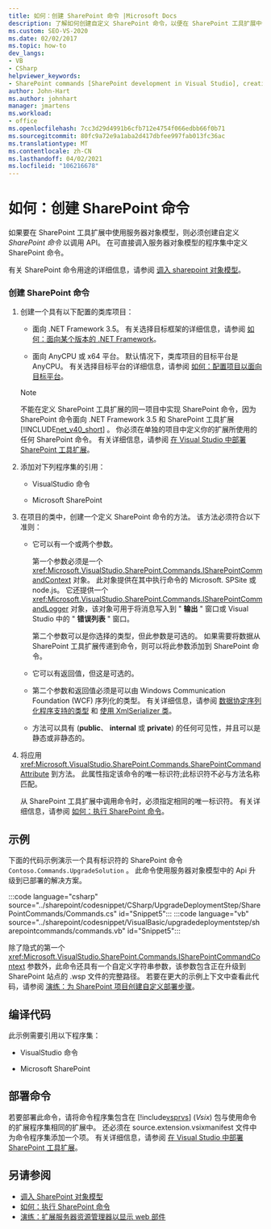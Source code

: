 ```yaml
---
title: 如何：创建 SharePoint 命令 |Microsoft Docs
description: 了解如何创建自定义 SharePoint 命令，以便在 SharePoint 工具扩展中调用服务器对象模型的 API。
ms.custom: SEO-VS-2020
ms.date: 02/02/2017
ms.topic: how-to
dev_langs:
- VB
- CSharp
helpviewer_keywords:
- SharePoint commands [SharePoint development in Visual Studio], creating
author: John-Hart
ms.author: johnhart
manager: jmartens
ms.workload:
- office
ms.openlocfilehash: 7cc3d29d4991b6cfb712e4754f066edbb66f0b71
ms.sourcegitcommit: 80fc9a72e9a1aba2d417dbfee997fab013fc36ac
ms.translationtype: MT
ms.contentlocale: zh-CN
ms.lasthandoff: 04/02/2021
ms.locfileid: "106216678"
---
```

# <a name="how-to-create-a-sharepoint-command"></a>如何：创建 SharePoint 命令
  如果要在 SharePoint 工具扩展中使用服务器对象模型，则必须创建自定义 *SharePoint 命令* 以调用 API。 在可直接调入服务器对象模型的程序集中定义 SharePoint 命令。

 有关 SharePoint 命令用途的详细信息，请参阅 [调入 sharepoint 对象模型](../sharepoint/calling-into-the-sharepoint-object-models.md)。

### <a name="to-create-a-sharepoint-command"></a>创建 SharePoint 命令

1. 创建一个具有以下配置的类库项目：

    - 面向 .NET Framework 3.5。 有关选择目标框架的详细信息，请参阅 [如何：面向某个版本的 .NET Framework](../ide/visual-studio-multi-targeting-overview.md)。

    - 面向 AnyCPU 或 x64 平台。 默认情况下，类库项目的目标平台是 AnyCPU。 有关选择目标平台的详细信息，请参阅 [如何：配置项目以面向目标平台](../ide/how-to-configure-projects-to-target-platforms.md)。

    > [!NOTE]
    > 不能在定义 SharePoint 工具扩展的同一项目中实现 SharePoint 命令，因为 SharePoint 命令面向 .NET Framework 3.5 和 SharePoint 工具扩展 [!INCLUDE[net_v40_short](../sharepoint/includes/net-v40-short-md.md)] 。 你必须在单独的项目中定义你的扩展所使用的任何 SharePoint 命令。 有关详细信息，请参阅 [在 Visual Studio 中部署 SharePoint 工具扩展](../sharepoint/deploying-extensions-for-the-sharepoint-tools-in-visual-studio.md)。

2. 添加对下列程序集的引用：

    - VisualStudio 命令

    - Microsoft SharePoint

3. 在项目的类中，创建一个定义 SharePoint 命令的方法。 该方法必须符合以下准则：

    - 它可以有一个或两个参数。

         第一个参数必须是一个 <xref:Microsoft.VisualStudio.SharePoint.Commands.ISharePointCommandContext> 对象。 此对象提供在其中执行命令的 Microsoft. SPSite 或 node.js。 它还提供一个 <xref:Microsoft.VisualStudio.SharePoint.Commands.ISharePointCommandLogger> 对象，该对象可用于将消息写入到 " **输出** " 窗口或 Visual Studio 中的 " **错误列表** " 窗口。

         第二个参数可以是你选择的类型，但此参数是可选的。 如果需要将数据从 SharePoint 工具扩展传递到命令，则可以将此参数添加到 SharePoint 命令。

    - 它可以有返回值，但这是可选的。

    - 第二个参数和返回值必须是可以由 Windows Communication Foundation (WCF) 序列化的类型。 有关详细信息，请参阅 [数据协定序列化程序支持的类型](/dotnet/framework/wcf/feature-details/types-supported-by-the-data-contract-serializer) 和 [使用 XmlSerializer 类](/dotnet/framework/wcf/feature-details/using-the-xmlserializer-class)。

    - 方法可以具有 (**public**、 **internal** 或 **private**) 的任何可见性，并且可以是静态或非静态的。

4. 将应用 <xref:Microsoft.VisualStudio.SharePoint.Commands.SharePointCommandAttribute> 到方法。 此属性指定该命令的唯一标识符;此标识符不必与方法名称匹配。

     从 SharePoint 工具扩展中调用命令时，必须指定相同的唯一标识符。 有关详细信息，请参阅 [如何：执行 SharePoint 命令](../sharepoint/how-to-execute-a-sharepoint-command.md)。

## <a name="example"></a>示例
 下面的代码示例演示一个具有标识符的 SharePoint 命令 `Contoso.Commands.UpgradeSolution` 。 此命令使用服务器对象模型中的 Api 升级到已部署的解决方案。

 :::code language="csharp" source="../sharepoint/codesnippet/CSharp/UpgradeDeploymentStep/SharePointCommands/Commands.cs" id="Snippet5":::
 :::code language="vb" source="../sharepoint/codesnippet/VisualBasic/upgradedeploymentstep/sharepointcommands/commands.vb" id="Snippet5":::

 除了隐式的第一个 <xref:Microsoft.VisualStudio.SharePoint.Commands.ISharePointCommandContext> 参数外，此命令还具有一个自定义字符串参数，该参数包含正在升级到 SharePoint 站点的 .wsp 文件的完整路径。 若要在更大的示例上下文中查看此代码，请参阅 [演练：为 SharePoint 项目创建自定义部署步骤](../sharepoint/walkthrough-creating-a-custom-deployment-step-for-sharepoint-projects.md)。

## <a name="compiling-the-code"></a>编译代码
 此示例需要引用以下程序集：

- VisualStudio 命令

- Microsoft SharePoint

## <a name="deploying-the-command"></a>部署命令
 若要部署此命令，请将命令程序集包含在 [!include[vsprvs](../sharepoint/includes/vsprvs-md.md)] (*Vsix*) 包与使用命令的扩展程序集相同的扩展中。 还必须在 source.extension.vsixmanifest 文件中为命令程序集添加一个项。 有关详细信息，请参阅 [在 Visual Studio 中部署 SharePoint 工具扩展](../sharepoint/deploying-extensions-for-the-sharepoint-tools-in-visual-studio.md)。

## <a name="see-also"></a>另请参阅
- [调入 SharePoint 对象模型](../sharepoint/calling-into-the-sharepoint-object-models.md)
- [如何：执行 SharePoint 命令](../sharepoint/how-to-execute-a-sharepoint-command.md)
- [演练：扩展服务器资源管理器以显示 web 部件](../sharepoint/walkthrough-extending-server-explorer-to-display-web-parts.md)
